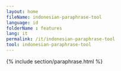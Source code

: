 ```yaml
---
layout: home
fileName: indonesian-paraphrase-tool
language: id
folderName : features
lang: it
permalink: /it/indonesian-paraphrase-tool
tool: indonesian-paraphrase-tool
---
```

{% include section/paraphrase.html %}